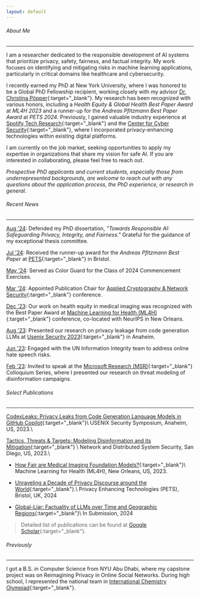 ```yaml
---
layout: default
---
```


###### About Me
* * *

I am a researcher dedicated to the responsible development of AI systems that prioritize privacy, safety, fairness, and factual integrity. My work focuses on identifying and mitigating risks in machine learning applications, particularly in critical domains like healthcare and cybersecurity.

I recently earned my PhD at New York University, where I was honored to be a Global PhD Fellowship recipient, working closely with my advisor [Dr. Christina Pöpper](http://poepper.net){:target="_blank"}. My research has been recognized with various honors, including a *Health Equity & Global Health Best Paper Award* at *ML4H 2023* and a runner-up for the *Andreas Pfitzmann Best Paper Award* at *PETS 2024*. Previously, I gained valuable industry experience at [Spotify Tech Research](https://research.atspotify.com){:target="_blank"} and the [Center for Cyber Security](https://cyber.nyu.edu){:target="_blank"}, where I incorporated privacy-enhancing technologies within existing digital platforms.

I am currently on the job market, seeking opportunities to apply my expertise in organizations that share my vision for safe AI. If you are interested in collaborating, please feel free to reach out.

*Prospective PhD applicants and current students, especially those from underrepresented backgrounds, are welcome to reach out with any questions about the application process, the PhD experience, or research in general.*

###### Recent News
* * * 

<u>Aug '24</u>: Defended my PhD dissertation, *"Towards Responsible AI: Safeguarding Privacy, Integrity, and Fairness."* Grateful for the guidance of my exceptional thesis committee.

<u>Jul '24</u>: Received the runner-up award for the *Andreas Pfitzmann Best Paper* at [PETS](https://petsymposium.org/2024/student-paper-award.php){:target="_blank"} in Bristol.

<u>May '24</u>: Served as Color Guard for the Class of 2024 Commencement Exercises.

<u>Mar '24</u>: Appointed Publication Chair for [Applied Cryptography & Network Security](https://wp.nyu.edu/acns2024/organization/){:target="_blank"} conference.

<u>Dec '23</u>: Our work on health equity in medical imaging was recognized with the Best Paper Award at [Machine Learning for Health (ML4H)](https://ml4health.github.io/2023/){:target="_blank"} conference, co-located with NeurIPS in New Orleans. 

<u>Aug '23</u>: Presented our research on privacy leakage from code generation LLMs at [Usenix Security 2023](https://www.usenix.org/conference/usenixsecurity23/technical-sessions){:target="_blank"} in Anaheim. 

<u>Jun '23</u>: Engaged with the UN Information Integrity team to address online hate speech risks.

<u>Feb '23</u>: Invited to speak at the [Microsoft Research (MSR)](https://www.linkedin.com/feed/update/urn:li:activity:7034514423289364480/){:target="_blank"} Colloquium Series, where I presented our research on threat modeling of disinformation campaigns.

<!--
<u>October 2022</u>: Spoke at the MENA Cybersecurity Seminar about emerging threats in information warfare. 

<u>Summer 2022</u>: Joined [Spotify Tech Research](https://research.atspotify.com/){:target="_blank"} as a Summer ML Research Scientist, working on responsible AI for content moderation.
-->

<!--

<u>January 23</u>: Served in the Program Committee for [SecWeb](https://secweb.work/2023.html){:target="_blank"} Workshop.\\

<u>February 23</u>: Invited to give a lightning talk at [SecHOPE workshop](https://sechope23.github.io){:target="_blank"}.\\
<u>November 22</u>: Taught a guest lecture for Cyberwarfare course offered by Professor [Michail Maniatakos](https://nyuad.nyu.edu/en/academics/divisions/engineering/faculty/michail-maniatakos.html){:target="_blank"}. \\
<u>Summer 22</u>: Our paper on threat modeling of disinfomation campaigns has been accepted at [NDSS 2023](https://www.ndss-symposium.org/ndss2023/){:target="_blank"}.
<u>Fall 21</u>: Delivered three guest lectures on Network Flows for Algorithms undergraduate course at NYU. \\
<u>July 21</u>: Served as a Publication Chair at [ACM WiSec 2021](https://sites.nyuad.nyu.edu/wisec21/organization/){:target="_blank"}.
<u>June 21</u>: Presented our work on Longitudinal Privacy at PETS Symposium. Video of the talk can be found [here](https://www.youtube.com/watch?v=qPLFUaZKSJM){:target="_blank"}. 
<u>Spring 22</u>: Taught recitation sections of Introduction to Computer Science undergraduate course. \\
<u>January 23</u>: Served as an external reviewer of proceedings on Privacy Enhancing Technologies (PETS) 2023.\\
<u>May 21</u>: Delivered a talk on our work about Longitudinal Privacy on Facebook at [USEC 2021](http://www.usablesecurity.net/USEC/usec21/){:target="_blank"}.
<u>Fall 20</u>: Passed my Depth Qualifying Exam with committee members Joseph Bonneau, Rachel Greenstadt and Christina Pöpper. 
-->

###### Select Publications
* * * 

[CodexLeaks: Privacy Leaks from Code Generation Language Models in GitHub Copilot](papers/codexleaks.pdf){:target="_blank"}\\
USENIX Security Symposium, Anaheim, US, 2023.\\

[Tactics, Threats & Targets: Modeling Disinformation and its Mitigation](papers/disinfo_threat_ndss23.pdf){:target="_blank"} \\
Network and Distributed System Security, San Diego, US, 2023.\\

* [How Fair are Medical Imaging Foundation Models?](papers/ml4h_foundation_models.pdf){:target="_blank"}\\
Machine Learning for Health (ML4H), New Orleans, US, 2023.

* [Unraveling a Decade of Privacy Discourse around the World](https://petsymposium.org/popets/2024/popets-2024-0109.pdf){:target="_blank"}.\\
Privacy Enhancing Technologies (PETS), Bristol, UK, 2024

* [Global-Liar: Factuality of LLMs over Time and Geographic Regions](https://arxiv.org/abs/2401.17839){:target="_blank"}\\
In Submission, 2024

> Detailed list of publications can be found at [Google Scholar](https://scholar.google.com/citations?user=6mJvLd4AAAAJ&hl=en){:target="_blank"}.

###### Previously
* * * 

I got a B.S. in Computer Science from NYU Abu Dhabi, where my capstone project was on Reimagining Privacy in Online Social Networks. During high school, I represented the national team in [International Chemistry Olympiad](https://en.wikipedia.org/wiki/International_Chemistry_Olympiad){:target="_blank"}.

<!--
<sub>Theme by [orderedlist](https://github.com/orderedlist){:target="_blank"}.</sub>
-->